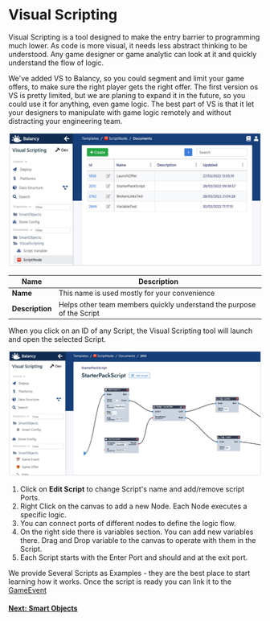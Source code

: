 # Visual Scripting

Visual Scripting is a tool designed to make the entry barrier to programming much lower. As code is more visual, it needs less abstract thinking to be understood. Any game designer or game analytic can look at it and quickly understand the flow of logic.

We've added VS to Balancy, so you could segment and limit your game offers, to make sure the right player gets the right offer. The first version os VS is pretty limited, but we are planing to expand it in the future, so you could use it for anything, even game logic.
The best part of VS is that it let your designers to manipulate with game logic remotely and without distracting your engineering team.

![Screenshot](../../img/smart_offers/table_visual_scripting.jpg)

 Name             | Description
------------------|------
**Name**          | This name is used mostly for your convenience
**Description**   | Helps other team members quickly understand the purpose of the Script

When you click on an ID of any Script, the Visual Scripting tool will launch and open the selected Script. 

![Screenshot](../../img/smart_offers/visual_scripting_preview.jpg)

1.  Click on **Edit Script** to change Script's name and add/remove script Ports.
2.  Right Click on the canvas to add a new Node. Each Node executes a specific logic.
3.  You can connect ports of different nodes to define the logic flow.
4.  On the right side there is variables section. You can add new variables there. Drag and Drop variable to the canvas to operate with them in the Script.
5.  Each Script starts with the Enter Port and should and at the exit port.

We provide Several Scripts as Examples - they are the best place to start learning how it works.
Once the script is ready you can link it to the [GameEvent](/smart_offers/game_events)

#### [Next: Smart Objects](/smart_offers/visual_scripting/smart_objects)
